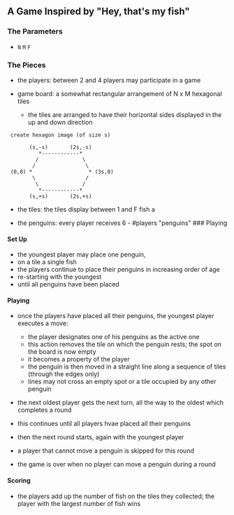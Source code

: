 ## A Game Inspired by "Hey, that's my fish"

### The Parameters 

- `N` `M` `F`

### The Pieces

- the players: between 2 and 4 players may participate in a game 

- game board: a somewhat rectangular arrangement of N x M hexagonal tiles
  - the tiles are arranged to have their horizontal sides displayed in the up and down direction

```
 create hexagon image (of size s)

       (s,-s)       (2s,-s)
          *------------* 
         /              \
        /                \
 (0,0) *                  * (3s,0)
        \                /
         \              /
          *------------*
       (s,+s)       (2s,+s)
```

- the tiles: the tiles display between 1 and F fish a 

- the penguins: every player receives 6 - #players "penguins" ### Playing 

#### Set Up 

- the youngest player may place one penguin,
- on a tile a single fish
- the players continue to place their penguins in increasing order of age
- re-starting with the youngest 
- until all penguins have been placed


#### Playing

- once the players have placed all their penguins, the youngest player executes a move:
  - the player designates one of his penguins as the active one
  - this action removes the tile on which the penguin rests; the spot on the board is now empty 
  - it becomes a property of the player 
  - the penguin is then moved in a straight line along a sequence of tiles (through the edges only)
  - lines may not cross an empty spot or a tile occupied by any other penguin

- the next oldest player gets the next turn, all the way to the oldest
  which completes a round
  
- this continues until all players hvae placed all their penguins   

- then the next round starts, again with the youngest player 
- a player that cannot move a penguin is skipped for this round

- the game is over when no player can move a penguin during a round

#### Scoring

- the players add up the number of fish on the tiles they
  collected; the player with the largest number of fish wins
  


